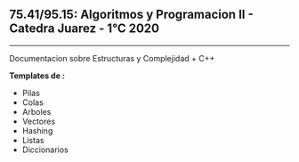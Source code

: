 ## 75.41/95.15: Algoritmos y Programacion II - Catedra Juarez - 1°C 2020

---------------------------------------------------------------

Documentacion sobre Estructuras y Complejidad + C++

**Templates de :**
  - Pilas 
  - Colas
  - Arboles
  - Vectores
  - Hashing
  - Listas
  - Diccionarios
